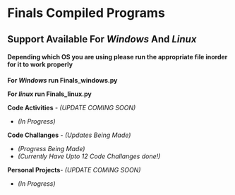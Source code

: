 # **Finals Compiled Programs**

## Support Available For _Windows_ And _Linux_

#### Depending which OS you are using please run the appropriate file inorder for it to work properly 

**For _Windows_ run Finals_windows.py**

**For _linux_ run Finals_linux.py**

**Code Activities** - _(UPDATE COMING SOON)_
   - _(In Progress)_

**Code Challanges** - _(Updates Being Made)_
   - _(Progress Being Made)_
   - _(Currently Have Upto 12 Code Challanges done!)_

**Personal Projects**- _(UPDATE COMING SOON)_
   - _(In Progress)_